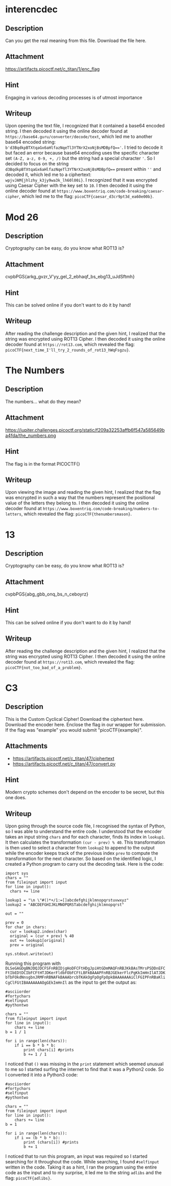 # interencdec

## Description
Can you get the real meaning from this file.
Download the file here.

## Attachment
https://artifacts.picoctf.net/c_titan/1/enc_flag

## Hint
Engaging in various decoding processes is of utmost importance

## Writeup
Upon opening the text file, I recognized that it contained a base64 encoded string.
I then decoded it using the online decoder found at `https://base64.guru/converter/decode/text`, which led me to another base64 encoded string: `b'd3BqdkpBTXtqaGx6aHlfazNqeTl3YTNrX2xoNjBsMDBpfQ=='`.
I tried to decode it but faced an error because base64 encoding uses the specific character set `(A-Z, a-z, 0-9, +, /)` but the string had a special character `'`.
So I decided to focus on the string `d3BqdkpBTXtqaGx6aHlfazNqeTl3YTNrX2xoNjBsMDBpfQ==` present within `''` and decoded it, which led me to a ciphertext: `wpjvJAM{jhlzhy_k3jy9wa3k_lh60l00i}`.
I recognized that it was encrypted using Caesar Cipher with the key set to `10`.
I then decoded it using the online decoder found at `https://www.boxentriq.com/code-breaking/caesar-cipher`, which led me to the flag: `picoCTF{caesar_d3cr9pt3d_ea60e00b}`.

# Mod 26

## Description
Cryptography can be easy, do you know what ROT13 is? 

## Attachment
cvpbPGS{arkg_gvzr_V'yy_gel_2_ebhaqf_bs_ebg13_uJdSftmh}

## Hint
This can be solved online if you don't want to do it by hand!

## Writeup
After reading the challenge description and the given hint, I realized that the string was encrypted using ROT13 Cipher.
I then decoded it using the online decoder found at `https://rot13.com`, which revealed the flag: `picoCTF{next_time_I'll_try_2_rounds_of_rot13_hWqFsgzu}`.

# The Numbers

## Description
The numbers... what do they mean?

## Attachment
https://jupiter.challenges.picoctf.org/static/f209a32253affb6f547a585649ba4fda/the_numbers.png

## Hint
The flag is in the format PICOCTF{}

## Writeup
Upon viewing the image and reading the given hint, I realized that the flag was encrypted in such a way that the numbers represent the positional value of the letters they belong to. 
I then decoded it using the online decoder found at `https://www.boxentriq.com/code-breaking/numbers-to-letters`, which revealed the flag: `picoCTF{thenumbersmason}`.

# 13

## Description
Cryptography can be easy, do you know what ROT13 is?

## Attachment
cvpbPGS{abg_gbb_onq_bs_n_ceboyrz}

## Hint
This can be solved online if you don't want to do it by hand!

## Writeup
After reading the challenge description and the given hint, I realized that the string was encrypted using ROT13 Cipher.
I then decoded it using the online decoder found at `https://rot13.com`, which revealed the flag: `picoCTF{not_too_bad_of_a_problem}`.

# C3

## Description
This is the Custom Cyclical Cipher!
Download the ciphertext here.
Download the encoder here.
Enclose the flag in our wrapper for submission. If the flag was "example" you would submit "picoCTF{example}".

## Attachments
- https://artifacts.picoctf.net/c_titan/47/ciphertext
- https://artifacts.picoctf.net/c_titan/47/convert.py

## Hint
Modern crypto schemes don't depend on the encoder to be secret, but this one does.

## Writeup
Upon going through the source code file, I recognised the syntax of Python, so I was able to understand the entire code.
I understood that the encoder takes an input string `chars` and for each character, finds its index in `lookup1`.
It then calculates the transformation `(cur - prev) % 40`.
This transformation is then used to select a character from `lookup2` to append to the output while the encoder keeps track of the previous index `prev` to compute the transformation for the next character.
So based on the identified logic, I created a Python program to carry out the decoding task.
Here is the code:
```
import sys
chars = ""
from fileinput import input
for line in input():
  chars += line

lookup1 = "\n \"#()*+/1:=[]abcdefghijklmnopqrstuvwxyz"
lookup2 = "ABCDEFGHIJKLMNOPQRSTabcdefghijklmnopqrst"

out = ""

prev = 0
for char in chars:
  cur = lookup2.index(char)
  original = (cur + prev) % 40
  out += lookup1[original]
  prev = original

sys.stdout.write(out)
```
Running this program with `DLSeGAGDgBNJDQJDCFSFnRBIDjgHoDFCFtHDgJpiHtGDmMAQFnRBJKkBAsTMrsPSDDnEFCFtIbEDtDCIbFCFtHTJDKerFldbFObFCFtLBFkBAAAPFnRBJGEkerFlcPgKkImHnIlATJDKbTbFOkdNnsgbnJRMFnRBNAFkBAAAbrcbTKAkOgFpOgFpOpkBAAAAAAAiClFGIPFnRBaKliCgClFGtIBAAAAAAAOgGEkImHnIl` as the input to get the output as:
```
#asciiorder
#fortychars
#selfinput
#pythontwo

chars = ""
from fileinput import input
for line in input():
    chars += line
b = 1 / 1

for i in range(len(chars)):
    if i == b * b * b:
        print chars[i] #prints
        b += 1 / 1
```
I noticed that `()` was missing in the `print` statement which seemed unusual to me so I started surfing the internet to find that it was a Python2 code.
So I converted it into a Python3 code:
```
#asciiorder
#fortychars
#selfinput
#pythontwo

chars = ""
from fileinput import input
for line in input():
    chars += line
b = 1

for i in range(len(chars)):
    if i == (b * b * b):
        print (chars[i]) #prints
        b += 1
```
I noticed that to run this program, an input was required so I started searching for it throughout the code. While searching, I found `#selfinput` written in the code. Taking it as a hint, I ran the program using the entire code as the input and to my surprise, it led me to the string `adlibs` and the flag: `picoCTF{adlibs}`.
